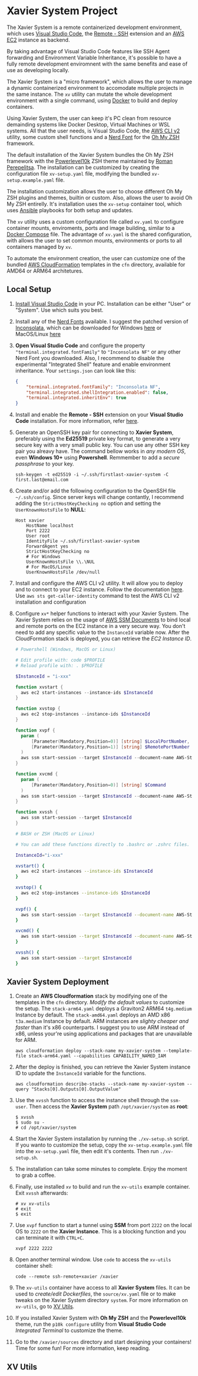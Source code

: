 # Xavier System Project

The Xavier System is a remote containerized development environment, which uses [Visual Studio Code](https://code.visualstudio.com), the [Remote - SSH](https://code.visualstudio.com/docs/remote/ssh) extension and an [AWS EC2](https://aws.amazon.com/aws/ec2) instance as backend.

By taking advantage of Visual Studio Code features like SSH Agent forwarding and Environment Variable Inheritance, it's possible to have a fully remote development enviromnent with the same benefits and ease of use as developing locally.

The Xavier System is a "micro framework", which allows the user to manage a dynamic containerized environment to accomodate multiple projects in the same instance. The `xv` utility can mutate the whole development environment with a single command, using [Docker](https://www.docker.com) to build and deploy containers.

Using Xavier System, the user can keep it's PC clean from resource demainding systems like Docker Desktop, Virtual Machines or WSL systems. All that the user needs, is Visual Studio Code, the [AWS CLI v2](https://docs.aws.amazon.com/cli/latest/userguide/getting-started-install.html) utility, some custom shell functions and a [Nerd Font](https://github.com/ryanoasis/nerd-fonts) for the [Oh My ZSH](https://ohmyz.sh/) framework.

The default installation of the Xavier System bundles the Oh My ZSH framework with the [Powerlevel10k](https://github.com/romkatv/powerlevel10k) ZSH theme maintained by [Roman Perepelitsa](https://github.com/romkatv). The installation can be customized by creating the configuration file `xv-setup.yaml` file, modifying the bundled `xv-setup.example.yaml` file.

The installation customization allows the user to choose different Oh My ZSH plugins and themes, builtin or custom. Also, allows the user to avoid Oh My ZSH entirelly. It's installation uses the `xv-setup` container tool, which uses [Ansible](https://www.ansible.com) playbooks for both setup and updates.

The `xv` utility uses a custom configuration file called `xv.yaml` to configure container mounts, enviroments, ports and image building, similar to a [Docker Compose](https://docs.docker.com/compose) file. The advantage of `xv.yaml` is the shared configuration, with allows the user to set common mounts, environments or ports to all containers managed by `xv`.

To automate the environment creation, the user can customize one of the bundled [AWS CloudFormation](https://aws.amazon.com/cloudformation) templates in the `cfn` directory, available for AMD64 or ARM64 architetures.

## Local Setup

1. [Install Visual Studio Code](https://code.visualstudio.com/Download) in your PC. Installation can be either "User" or "System". Use which suits you best.

2. Install any of the [Nerd Fonts](https://github.com/ryanoasis/nerd-fonts) available. I suggest the patched version of [Inconsolata](https://en.wikipedia.org/wiki/Inconsolata), which can be downloaded for Windows [here](https://github.com/ryanoasis/nerd-fonts/raw/master/patched-fonts/Inconsolata/complete/Inconsolata%20Nerd%20Font%20Complete%20Mono%20Windows%20Compatible.otf) or MacOS/Linux [here](https://github.com/ryanoasis/nerd-fonts/raw/master/patched-fonts/Inconsolata/complete/Inconsolata%20Nerd%20Font%20Complete%20Mono.otf)

3. **Open Visual Studio Code** and configure the property `"terminal.integrated.fontFamily"` to `"Inconsolata NF"` or any other Nerd Font you downloaded. Also, I recommend to disable the experimental "Integrated Shell" feature and enable environment inheritance. Your `settings.json` can look like this:

    ```json
    {
        "terminal.integrated.fontFamily": "Inconsolata NF",
        "terminal.integrated.shellIntegration.enabled": false,
        "terminal.integrated.inheritEnv": true
    }
    ```

4. Install and enable the **Remote - SSH** extension on your **Visual Studio Code** installation. For more information, refer [here](https://code.visualstudio.com/docs/remote/ssh).

5. Generate an OpenSSH key pair for connecting to **Xavier System**, preferably using the **Ed25519** private key format, to generate a very secure key with a very small public key. You can use any other SSH key pair you alreavy have. The command bellow works in *any modern OS*, even **Windows 10+** using **Powershell**. Remmember to add a *secure passphrase* to your key.

    ```console
    ssh-keygen -t ed25519 -i ~/.ssh/firstlast-xavier-system -C first.last@email.com
    ```

6. Create and/or add the following configuration to the OpenSSH file `~/.ssh/config`. Since server keys will change contantly, I recommend adding the `StrictHostKeyChecking no` option and setting the `UserKnownHostsFile` to **NULL**:

    ```text
    Host xavier
        HostName localhost
        Port 2222
        User root
        IdentityFile ~/.ssh/firstlast-xavier-system
        ForwardAgent yes
        StrictHostKeyChecking no
        # For Windows
        UserKnownHostsFile \\.\NUL
        # For MacOS/Linux
        UserKnownHostsFile /dev/null
    ```

7. Install and configure the AWS CLI v2 utility. It will allow you to deploy and to connect to your EC2 instance. Follow the documentation [here](https://docs.aws.amazon.com/cli/latest/userguide/getting-started-install.html). Use `aws sts get-caller-identity` command to test the AWS CLI v2 installation and configuration

8. Configure `xv*` helper functions to interact with your Xavier System. The Xavier System relies on the usage of [AWS SSM Documents](https://docs.aws.amazon.com/systems-manager/latest/userguide/sysman-ssm-docs.html) to bind local and remote ports on the EC2 instance in a very secure way. You don't need to add any specific value to the `InstanceId` variable now. After the CloudFormation stack is deployed, you can retrieve the *EC2 Instance ID*.

    ```powershell
    # Powershell (Windows, MacOS or Linux)
    
    # Edit profile with: code $PROFILE
    # Reload profile with: . $PROFILE

    $InstanceId = "i-xxx"

    function xvstart {
      aws ec2 start-instances --instance-ids $InstanceId
    }

    function xvstop {
      aws ec2 stop-instances --instance-ids $InstanceId
    }

    function xvpf {
      param (
          [Parameter(Mandatory,Position=0)] [string] $LocalPortNumber,
          [Parameter(Mandatory,Position=1)] [string] $RemotePortNumber
      )
      aws ssm start-session --target $InstanceId --document-name AWS-StartPortForwardingSession --parameters "portNumber=${RemotePortNumber},localPortNumber=${LocalPortNumber}"
    }

    function xvcmd {
      param (
          [Parameter(Mandatory,Position=0)] [string] $Command
      )
      aws ssm start-session --target $InstanceId --document-name AWS-StartInteractiveCommand --parameters "command=[${Command}]"
    }

    function xvssh {
      aws ssm start-session --target $InstanceId
    }
    ```

    ```bash
    # BASH or ZSH (MacOS or Linux)

    # You can add these functions directly to .bashrc or .zshrc files.

    InstanceId="i-xxx"

    xvstart() {
      aws ec2 start-instances --instance-ids $InstanceId
    }

    xvstop() {
      aws ec2 stop-instances --instance-ids $InstanceId
    }

   xvpf() {
      aws ssm start-session --target $InstanceId --document-name AWS-StartPortForwardingSession --parameters "portNumber=${1},localPortNumber=${2}"
    }

    xvcmd() {
      aws ssm start-session --target $InstanceId --document-name AWS-StartInteractiveCommand --parameters "command=[${1}]"
    }

    xvssh() {
      aws ssm start-session --target $InstanceId
    }
    ```

## Xavier System Deployment

1. Create an **AWS Cloudformation** stack by modifying one of the templates in the `cfn` directory. *Modify the default values* to customize the setup. The `stack-arm64.yaml` deploys a Graviton2 ARM64 `t4g.medium` Instance by default. The `stack-amd64.yaml` deploys an AMD x86 `t3a.medium` Instance by default. ARM instances are *slighty cheaper and faster* than it's x86 counterparts. I suggest you to use ARM instead of x86, unless your're using applications and packages that are unavailable for ARM.

    ```console
    aws cloudformation deploy --stack-name my-xavier-system --template-file stack-arm64.yaml --capabilities CAPABILITY_NAMED_IAM
    ```

2. After the deploy is finished, you can retrieve the Xavier System instance ID to update the `InstanceId` variable for the functions.

    ```console
    aws cloudformation describe-stacks --stack-name my-xavier-system --query "Stacks[0].Outputs[0].OutputValue"
    ```

3. Use the `xvssh` function to access the instance shell through the `ssm-user`. Then access the **Xavier System** path `/opt/xavier/system` as **root**:

    ```console
    $ xvssh
    $ sudo su -
    # cd /opt/xavier/system
    ```

4. Start the Xavier System installation by running the `./xv-setup.sh` script. If you wanto to customize the setup, copy the `xv-setup.example.yaml` file into the `xv-setup.yaml` file, then edit it's contents. Then run `./xv-setup.sh`.

5. The installation can take some minutes to complete. Enjoy the moment to grab a coffee.

6. Finally, use installed `xv` to build and run the `xv-utils` example container. Exit `xvssh` afterwards:

    ```console
    # xv xv-utils
    # exit
    $ exit
    ```

7. Use `xvpf` function to start a tunnel using **SSM** from port `2222` on the local OS to `2222` on the **Xavier Instance**. This is a blocking function and you can terminate it with `CTRL+C`.

    ```console
    xvpf 2222 2222
    ```

8. Open another terminal window. Use `code` to access the `xv-utils` container shell:

    ```console
    code --remote ssh-remote+xavier /xavier
    ```

9. The `xv-utils` container have access to all **Xavier System** files. It can be used to *create/edit Dockerfiles*, the `source/xv.yaml` file or to make tweaks on the Xavier System directory `system`. For more information on `xv-utils`, go to [XV Utils]().

10. If you installed Xavier System with **Oh My ZSH** and the **Powerlevel10k** theme, run the `p10k configure` utility from **Visual Studio Code** *Integrated Terminal* to customize the theme.

11. Go to the `/xavier/sources` directory and start designing your containers! Time for some fun! For more information, keep reading.

## XV Utils
